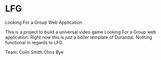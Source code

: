 # LFG
Looking For a Group Web Application

This is a project to build a universal video game Looking For a Group web application. Right now this is just a boiler template of Durandal. Nothing functional in regards to LFG. 

Team:
Colin Smith
Chris Bye
